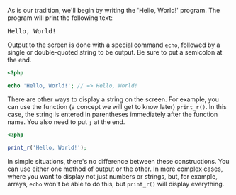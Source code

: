 As is our tradition, we'll begin by writing the 'Hello, World!' program. The program will print the following text:

<pre class='hexlet-basics-output'>
Hello, World!
</pre>

Output to the screen is done with a special command `echo`, followed by a single or double-quoted string to be output. Be sure to put a semicolon at the end.

```php
<?php

echo 'Hello, World!'; // => Hello, World!
```


There are other ways to display a string on the screen. For example, you can use the function (a concept we will get to know later) `print_r()`. In this case, the string is entered in parentheses immediately after the function name. You also need to put `;` at the end.

```php
<?php

print_r('Hello, World!');
```


In simple situations, there's no difference between these constructions. You can use either one method of output or the other. In more complex cases, where you want to display not just numbers or strings, but, for example, arrays, `echo` won't be able to do this, but `print_r()` will display everything.
